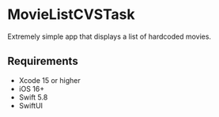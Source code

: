 # MovieListCVSTask

Extremely simple app that displays a list of hardcoded movies.

## Requirements

- Xcode 15 or higher
- iOS 16+
- Swift 5.8
- SwiftUI
